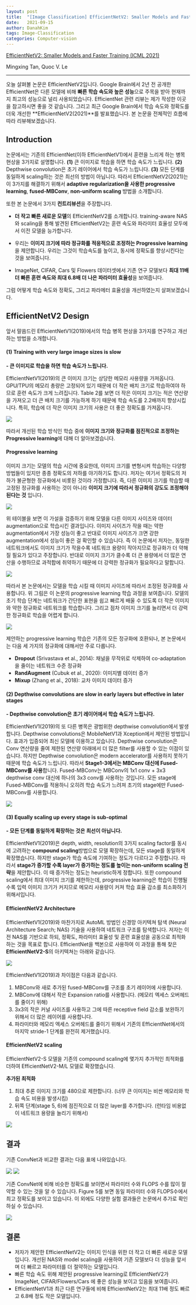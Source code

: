 ```yaml
---
layout: post
title:  "[Image Classification] EfficientNetV2: Smaller Models and Faster Training (ICML 2021)"
date:   2021-09-15
author: DanahKim
tags: Image-Classification
categories: Computer-vision
---
```






[EfficientNetV2: Smaller Models and Faster Training (ICML 2021)](https://arxiv.org/abs/2104.00298)

Mingxing Tan, Quoc V. Le

------



오늘 살펴볼 논문은 EfficientNetV2입니다. Google Brain에서 2년 전 공개한 EfficientNet은 다른 모델에 비해 **빠른 학습 속도와 높은 성능**으로 주목을 받아 현재까지 최고의 성능으로 널리 사용되었습니다. EfficientNet 관련 리뷰는 제가 작성한 이곳을 참고하시면 좋을 것 같습니다. 그리고 최근 Google Brain에서 학습 속도와 정확도를 더욱 개선한 **EfficientNetV2(2021)**를 발표했습니다. 본 논문을 전체적인 흐름에 따라 리뷰해보겠습니다.



## Introduction

논문에서는 기존의 EfficientNet(이하 EfficientNetV1)에서 훈련을 느리게 하는 병목 현상을 3가지로 설명합니다. **(1)** 큰 이미지로 학습을 하면 학습 속도가 느립니다. **(2)** Depthwise convolution은 초기 레이어에서 학습 속도가 느립니다. **(3)** 모든 단계를 동일하게 scaling하는 것은 최선의 방법이 아닙니다. 따라서 EfficientNetV2(2021)는 이 3가지를 해결하기 위해서 **adaptive regularization을 사용한 progressive learning**, **fused-MBConv**, **non-uniform scaling** 방법을 소개합니다.



또한 본 논문에서 3가지 **컨트리뷰션**을 주장합니다.

- **더 작고 빠른 새로운 모델**의 EfficientNetV2를 소개합니다. training-aware NAS와 scaling을 통해 발견된 EfficientNetV2는 훈련 속도와 파라미터 효율성 모두에서 이전 모델을 능가합니다.

- 우리는 **이미지 크기에 따라 정규화를 적응적으로 조정하는 Progressive learning**을 제안합니다. 우리는 그것이 학습속도를 높이고, 동시에 정확도를 향상시킨다는 것을 보여줍니다.

- ImageNet, CIFAR, Cars 및 Flowers 데이터셋에서 기존 연구 모델보다 **최대 11배 더 빠른 훈련 속도와 최대 6.8배 더 나은 파라미터 효율성**을 보여줍니다.



그럼 어떻게 학습 속도와 정확도, 그리고 파라메터 효율성을 개선하였는지 살펴보겠습니다.



## EfficientNetV2 Design

앞서 말씀드린 EfficientNetV1(2019)에서의 학습 병목 현상을 3가지를 연구하고 개선하는 방법을 소개합니다.



#### (1) Training with very large image sizes is slow

**- 큰 이미지로 학습을 하면 학습 속도가 느립니다.**

EfficientNetV1(2019)의 큰 이미지 크기는 상당한 메모리 사용량을 가져옵니다. GPU/TPU의 메모리 총량은 고정되어 있기 때문에 더 작은 배치 크기로 학습하여야 하므로 훈련 속도가 크게 느려집니다. Table 2를 보면 더 작은 이미지 크기는 적은 연산량을 가져오고 더 큰 배치 크기를 가능하게 하기 때문에 학습 속도를 2.2배까지 향상시킵니다. 특히, 학습에 더 작은 이미지 크기의 사용은 더 좋은 정확도를  가져옵니다.

<img src="\assets\images\EfficientNetV2\1.png" />

따라서 개선된 학습 방식인 학습 중에 **이미지 크기와 정규화를 점진적으로 조정하는 Progressive learning**에 대해 더 알아보겠습니다.



#### Progressive learning

이미지 크기는 모델의 학습 시간에 중요한데, 이미지 크기를 변형시켜 학습하는 다양항 방법들이 있지만 종종 정확도의 저하를 야기하기도 합니다. 저자는 여기서 정확도의 저하가 불균형한 정규화에서 비롯된 것이라 가정합니다. 즉, 다른 이미지 크기를 학습할 때 고정된 정규화를 사용하는 것이 아니라 **이미지 크기에 따라서 정규화의 강도도 조정해야 된다는 것** 입니다.

<img src="\assets\images\EfficientNetV2\2.png" />

위 테이블을 보면 이 가설을 검증하기 위해 모델을 다른 이미지 사이즈와 데이터 augmentation으로 학습시킨 결과입니다. 이미지 사이즈가 작을 때는 약한 augmentation에서 가장 성능이 좋고 반대로 이미지 사이즈가 크면 강한 augmentation에서 성능이 좋은 걸 확인할 수 있습니다. 즉 이 논문에서 저자는, 동일한 네트워크에서도 이미지 크기가 작을수록 네트워크 용량이 작아지므로 정규화가 더 약해질 필요가 있다고 주장합니다. 반대로 이미지 크기가 클수록 더 큰 용량에서 더 많은 연산을 수행하므로 과적합에 취약하기 때문에 더 강력한 정규화가 필요하다고 말합니다.

<img src="\assets\images\EfficientNetV2\3.png" />

따라서 본 논문에서는 모델을 학습 시킬 때 이미지 사이즈에 따라서 조정된 정규화를 사용합니다. 위 그림은 이 논문의 progressive learning 학습 과정을 보여줍니다. 모델의 초기 학습 단계는 네트워크가 간단한 표현을 쉽고 빠르게 배울 수 있도록 더 작은 이미지와 약한 정규화로 네트워크를 학습합니다. 그리고 점차 이미지 크기를 늘리면서 더 강력한 정규화로 학습을 어렵게 합니다.

<img src="\assets\images\EfficientNetV2\4.png" />

제안하는 progressive learning 학습은 기존의 모든 정규화에 호환되나, 본 논문에서는 다음 세 가지의 정규화에 대해서만 주로 다룹니다.

- **Dropout** (Srivastava et al., 2014): 채널을 무작위로 삭제하여 co-adaptation을 줄이는 네트워크 수준 정규화
- **RandAugment** (Cubuk et al., 2020): 이미지별 데이터 증가
- **Mixup** (Zhang et al., 2018): 교차 이미지 데이터 증가



#### (2) Depthwise convolutions are slow in early layers but effective in later stages

**- Depthwise convolution은 초기 레이어에서 학습 속도가 느립니다.**

EfficientNetV1(2019)의 또 다른 병목은 광범위한 depthwise convolution에서 발생합니다. Depthwise convolutions은 MobileNetV1과 Xception에서 제안된 방법입니다. 효과가 입증되어 최신 모델에 이용하고 있습니다. Depthwise convolution은 Conv 연산량을 줄여 제한된 연산량 아래에서 더 많은 filter를 사용할 수 있는 이점이 있습니다. 하지만 Depthwise convolution은 modern accelerator를 사용하지 못하기 때문에 학습 속도가 느립니다. 따라서 **Stage1-3에서는 MBConv 대신에 Fused-MBConv를 사용**합니다. Fused-MBConv는 MBConv의 1x1 conv + 3x3 depthwise conv 대신에 하나의 3x3 conv를 사용하는 것입니다. 모든 stage에 Fused-MBConv를 적용하니 오히려 학습 속도가 느려져 초기의 stage에만 Fused-MBConv를 사용합니다.

<img src="\assets\images\EfficientNetV2\5.png" />



#### (3) Equally scaling up every stage is sub-optimal

**- 모든 단계를 동일하게 확장하는 것은 최선이 아닙니다.**

EfficientNetV1(2019)은 depth, width, resolution의 3가지 scaling factor를 동시에 고려하는 **compound scaling**방법으로 모델 확장하는데, 모든 stage를 동일하게 확장했습니다. 하지만 stage가 학습 속도에 기여하는 정도가 다르다고 주장합니다. 따라서 **stage가 증가할 수록 layer가 증가하는 정도를 높이는 non-uniform scaling 전략**을 제안합니다. 이 때 증가하는 정도는 heuristic하게 정합니다. 또한 compound scaling에서 최대 이미지 크기를 제한하는데, progressive learning은 학습이 진행될 수록 입력 이미지 크기가 커지므로 메모리 사용량이 커져 학습 효율 감소를 최소화하기 위해서입니다. 



#### EfficientNetV2 Architecture

EfficientNetV1(2019)와 마찬가지로 AutoML 방법인 신경망 아키텍쳐 탐색 (Neural Architecture Search; NAS) 기술을 사용하여 네트워크 구조를 탐색합니다. 저자는 이전 NAS를 기반으로 하되, 정확도, 파라미터 효율성 및 훈련 효율성을 공동으로 최적화하는 것을 목표로 합니다.  EfficientNet을 백본으로 사용하여 이 과정을 통해 찾은 **EfficientNetV2-S**의 아키텍쳐는 아래와 같습니다. 

<img src="\assets\images\EfficientNetV2\6.png" />

EfficientNetV1(2019)과 차이점은 다음과 같습니다.

1. MBConv와 새로 추가된 fused-MBConv를 구조를 초기 레이어에 사용합니다.
2. MBConv에 대해서 작은 Expansion ratio를 사용합니다. (메모리 엑세스 오버헤드를 줄이기 위해)
3. 3x3의 작은 커널 사이즈를 사용하고 그에 따른 receptive field 감소를 보완하기 위해서 더 많은 레이어를 사용합니다.
4. 파라미터와 메모리 엑세스 오버헤드를 줄이기 위해서 기존의 EfficientNet에서의 마지막 stride-1 단계를 완전히 제거했습니다.



#### EfficientNetV2 scaling

EfficientNetV2-S 모델을 기존의 compound scaling에 몇가지 추가적인 최적화를 더하여 EfficientNetV2-M/L 모델로 확장했습니다. 

**추가된 최적화**

1. 최대 추론 이미지 크기를 480으로 제한합니다. (너무 큰 이미지는 비싼 메모리와 학습 속도 비용을 발생시킴)
2. 뒤쪽 단계(stage 5, 6)에 점진적으로 더 많은 layer를 추가합니다. (런타임 비용없이 네트워크 용량을 늘리기 위해서)

<img src="\assets\images\EfficientNetV2\7.png" />



## 결과

기존 ConvNet과 비교한 결과는 다음 표에 나와있습니다.

<img src="\assets\images\EfficientNetV2\8.png" />

<img src="\assets\images\EfficientNetV2\9.png" />

기존 ConvNet에 비해 비슷한 정확도를 보이면서 파라미터 수와 FLOPS 수를 많이 절약할 수 있는 것을 알 수 있습니다. Figure 5를 보면 동일 파라미터 수와 FLOPS수에서 최고 정확도를 보이고 있습니다. 이 외에도 다양한 실험 결과들은 논문에서 추가로 확인하실 수 있습니다.

<img src="\assets\images\EfficientNetV2\10.png" />



## 결론

- 저자가 제안한 EfficientNetV2는 이미지 인식을 위한 더 작고 더 빠른 새로운 모델입니다. 개선된 NAS와 model scaling을 사용하여 기존 모델보다 더 성능을 앞서며 더 빠르고 파라미터를 더 절약하는 모델입니다. 
- 빠른 학습 속도 위해 제안된 progressive learning로 EfficientNetV2가 ImageNet, CIFAR/Flowers/Cars 에 좋은 성능을 보이고 있음을 보여줍니다.
- EfficientNetV1과 최근 다른 연구들에 비해 EfficientNetV2는 최대 11배 정도 빠르고 6.8배 정도 작은 모델입니다.

